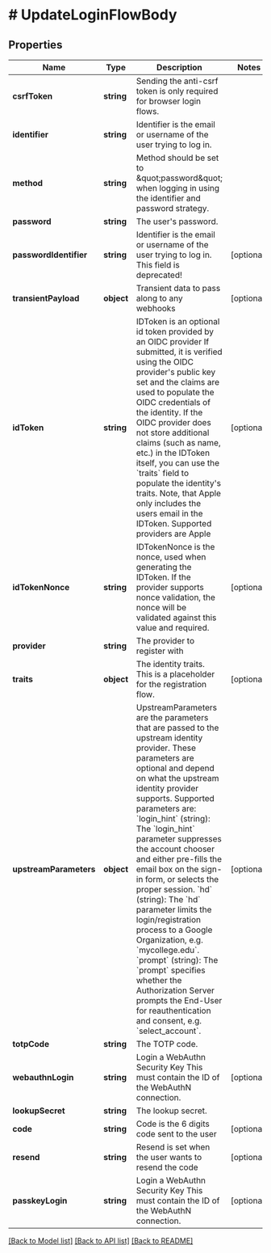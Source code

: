 # # UpdateLoginFlowBody

## Properties

Name | Type | Description | Notes
------------ | ------------- | ------------- | -------------
**csrfToken** | **string** | Sending the anti-csrf token is only required for browser login flows. |
**identifier** | **string** | Identifier is the email or username of the user trying to log in. |
**method** | **string** | Method should be set to \&quot;password\&quot; when logging in using the identifier and password strategy. |
**password** | **string** | The user&#39;s password. |
**passwordIdentifier** | **string** | Identifier is the email or username of the user trying to log in. This field is deprecated! | [optional]
**transientPayload** | **object** | Transient data to pass along to any webhooks | [optional]
**idToken** | **string** | IDToken is an optional id token provided by an OIDC provider  If submitted, it is verified using the OIDC provider&#39;s public key set and the claims are used to populate the OIDC credentials of the identity. If the OIDC provider does not store additional claims (such as name, etc.) in the IDToken itself, you can use the &#x60;traits&#x60; field to populate the identity&#39;s traits. Note, that Apple only includes the users email in the IDToken.  Supported providers are Apple | [optional]
**idTokenNonce** | **string** | IDTokenNonce is the nonce, used when generating the IDToken. If the provider supports nonce validation, the nonce will be validated against this value and required. | [optional]
**provider** | **string** | The provider to register with |
**traits** | **object** | The identity traits. This is a placeholder for the registration flow. | [optional]
**upstreamParameters** | **object** | UpstreamParameters are the parameters that are passed to the upstream identity provider.  These parameters are optional and depend on what the upstream identity provider supports. Supported parameters are: &#x60;login_hint&#x60; (string): The &#x60;login_hint&#x60; parameter suppresses the account chooser and either pre-fills the email box on the sign-in form, or selects the proper session. &#x60;hd&#x60; (string): The &#x60;hd&#x60; parameter limits the login/registration process to a Google Organization, e.g. &#x60;mycollege.edu&#x60;. &#x60;prompt&#x60; (string): The &#x60;prompt&#x60; specifies whether the Authorization Server prompts the End-User for reauthentication and consent, e.g. &#x60;select_account&#x60;. | [optional]
**totpCode** | **string** | The TOTP code. |
**webauthnLogin** | **string** | Login a WebAuthn Security Key  This must contain the ID of the WebAuthN connection. | [optional]
**lookupSecret** | **string** | The lookup secret. |
**code** | **string** | Code is the 6 digits code sent to the user | [optional]
**resend** | **string** | Resend is set when the user wants to resend the code | [optional]
**passkeyLogin** | **string** | Login a WebAuthn Security Key  This must contain the ID of the WebAuthN connection. | [optional]

[[Back to Model list]](../../README.md#models) [[Back to API list]](../../README.md#endpoints) [[Back to README]](../../README.md)
